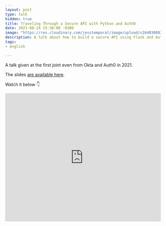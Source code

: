 ```yaml
---
layout: post
type: talk
hidden: true
title: Traveling Through a Secure API with Python and Auth0
date: 2021-08-24 15:30:00 -0300
image: "https://res.cloudinary.com/jesstemporal/image/upload/v1640360836/covers/talk_ycoaee.png"
description: A talk about how to build a secure API using Flask and Auth0 at the first DevDays
tags:
- english

---
```

A talk given at the first joint even from Okta and Auth0 in 2021.

The slides [are available here](https://speakerdeck.com/jtemporal/traveling-through-a-secure-api-with-python-and-auth0).

Watch it below 👇

<iframe width="100%" height="415" src="https://www.youtube.com/embed/X1BrOOHFwGc" title="YouTube video player" frameborder="0" allow="accelerometer; autoplay; clipboard-write; encrypted-media; gyroscope; picture-in-picture" allowfullscreen></iframe>


